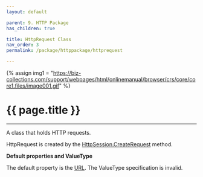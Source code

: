 ```yaml
---
layout: default

parent: 9. HTTP Package
has_children: true

title: HttpRequest Class
nav_order: 3
permalink: /package/httppackage/httprequest

---
```

{% assign img1 = "https://biz-collections.com/support/webpages/html/onlinemanual/browser/crs/core/core1.files/image001.gif" %}

# {{ page.title }}

---

A class that holds HTTP requests.

HttpRequest is created by the [HttpSession.CreateRequest]() method.

**Default properties and ValueType**

The default property is the [URL](). The ValueType specification is invalid.